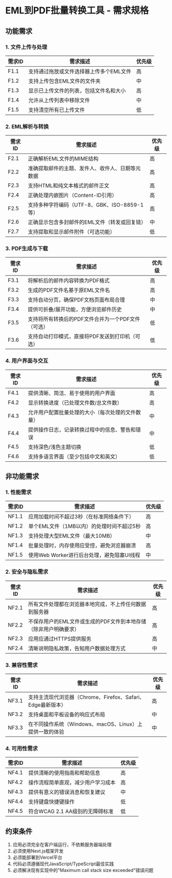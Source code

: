 # EML到PDF批量转换工具 - 需求规格

## 功能需求

### 1. 文件上传与处理

| 需求ID | 需求描述 | 优先级 |
|--------|----------|--------|
| F1.1 | 支持通过拖放或文件选择器上传多个EML文件 | 高 |
| F1.2 | 支持上传包含EML文件的文件夹 | 中 |
| F1.3 | 显示已上传文件的列表，包括文件名和大小 | 高 |
| F1.4 | 允许从上传列表中移除文件 | 中 |
| F1.5 | 支持清空所有已上传文件 | 低 |

### 2. EML解析与转换

| 需求ID | 需求描述 | 优先级 |
|--------|----------|--------|
| F2.1 | 正确解析EML文件的MIME结构 | 高 |
| F2.2 | 准确提取邮件的主题、发件人、收件人、日期等元数据 | 高 |
| F2.3 | 支持HTML和纯文本格式的邮件正文 | 高 |
| F2.4 | 正确处理内嵌图片（Content-ID引用） | 高 |
| F2.5 | 支持多种字符编码（UTF-8、GBK、ISO-8859-1等） | 高 |
| F2.6 | 正确显示包含多封邮件的EML文件（转发或回复链） | 中 |
| F2.7 | 支持提取和显示邮件附件（可选功能） | 低 |

### 3. PDF生成与下载

| 需求ID | 需求描述 | 优先级 |
|--------|----------|--------|
| F3.1 | 将解析后的邮件内容转换为PDF格式 | 高 |
| F3.2 | 生成的PDF文件名基于原EML文件名 | 高 |
| F3.3 | 支持自动分页，确保PDF文档页面布局合理 | 中 |
| F3.4 | 提供可折叠/展开功能，方便浏览邮件历史 | 中 |
| F3.5 | 支持将所有转换后的PDF文件合并为一个PDF文件（可选） | 低 |
| F3.6 | 支持自动打印模式，直接将PDF发送到打印机（可选） | 低 |

### 4. 用户界面与交互

| 需求ID | 需求描述 | 优先级 |
|--------|----------|--------|
| F4.1 | 提供清晰、简洁、易于使用的用户界面 | 高 |
| F4.2 | 显示转换进度（已处理文件数/总文件数） | 高 |
| F4.3 | 允许用户配置批量处理的大小（每次处理的文件数量） | 中 |
| F4.4 | 提供操作日志，记录转换过程中的信息、警告和错误 | 中 |
| F4.5 | 支持深色/浅色主题切换 | 低 |
| F4.6 | 支持多语言界面（至少包括中文和英文） | 低 |

## 非功能需求

### 1. 性能需求

| 需求ID | 需求描述 | 优先级 |
|--------|----------|--------|
| NF1.1 | 应用加载时间不超过3秒（在标准网络条件下） | 高 |
| NF1.2 | 单个EML文件（1MB以内）的处理时间不超过5秒 | 高 |
| NF1.3 | 支持处理大型EML文件（最大10MB） | 中 |
| NF1.4 | 批量处理时，内存使用应受控，避免浏览器崩溃 | 高 |
| NF1.5 | 使用Web Worker进行后台处理，避免阻塞UI线程 | 中 |

### 2. 安全与隐私需求

| 需求ID | 需求描述 | 优先级 |
|--------|----------|--------|
| NF2.1 | 所有文件处理都在浏览器本地完成，不上传任何数据到服务器 | 高 |
| NF2.2 | 不保存用户的EML文件或生成的PDF文件到本地存储（除非用户明确要求） | 高 |
| NF2.3 | 应用应通过HTTPS提供服务 | 高 |
| NF2.4 | 清晰说明隐私政策，告知用户数据处理方式 | 中 |

### 3. 兼容性需求

| 需求ID | 需求描述 | 优先级 |
|--------|----------|--------|
| NF3.1 | 支持主流现代浏览器（Chrome、Firefox、Safari、Edge最新版本） | 高 |
| NF3.2 | 支持桌面和平板设备的响应式布局 | 中 |
| NF3.3 | 在不同操作系统（Windows、macOS、Linux）上提供一致的体验 | 中 |

### 4. 可用性需求

| 需求ID | 需求描述 | 优先级 |
|--------|----------|--------|
| NF4.1 | 提供清晰的使用指南和帮助信息 | 高 |
| NF4.2 | 操作流程简单直观，减少用户学习成本 | 高 |
| NF4.3 | 提供有意义的错误消息和恢复建议 | 中 |
| NF4.4 | 支持键盘快捷键操作 | 低 |
| NF4.5 | 符合WCAG 2.1 AA级别的无障碍标准 | 低 |

## 约束条件

1. 应用必须完全在客户端运行，不依赖服务器端处理
2. 必须使用Next.js框架开发
3. 必须能部署到Vercel平台
4. 代码必须遵循现代JavaScript/TypeScript最佳实践
5. 必须解决现有实现中的"Maximum call stack size exceeded"错误问题 